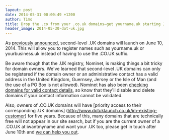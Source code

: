 ```yaml
---
layout: post
date: 2014-05-31 00:00:49 +1200
author: Timo
title: Drop the .co from your .co.uk domains—get yourname.uk starting June 10th
header_image: 2014-05-30-dot-uk.jpg
---
```


As [previously announced](http://blog.iwantmyname.com/2013/11/uk-domains-without-the-co-coming-summer-2014.html), second-level .UK domains will launch on June 10, 2014. This will allow you to register names such as yourname.uk or yourbusiness.uk instead of having to use the .CO.UK suffix.

Be aware though that the .UK registry, Nominet, is making things a bit tricky for domain owners. We've learned that second-level .UK domains can only be registered if the domain owner or an administrative contact has a valid address in the United Kingdom, Guernsey, Jersey or the Isle of Man (and the use of a PO Box is not allowed). Nominet has also been [checking domains for valid contact details](http://www.nominet.org.uk/uk-domain-names/about-domain-names/domain-lookup-whois/data-validation-status), so know that they'll disable and delete domains if your contact information cannot be validated. 

Also, owners of .CO.UK domains will have [priority access to their corresponding .UK domains] (http://www.dotuklaunch.co.uk/im-existing-customer) for five years. Because of this, many domains that are technically free will not appear in our site search, but if you are the current owner of a .CO.UK at iwantmyname and want your .UK too, please get in touch after June 10th and [we can help you out](https://iwantmyname.com/support).